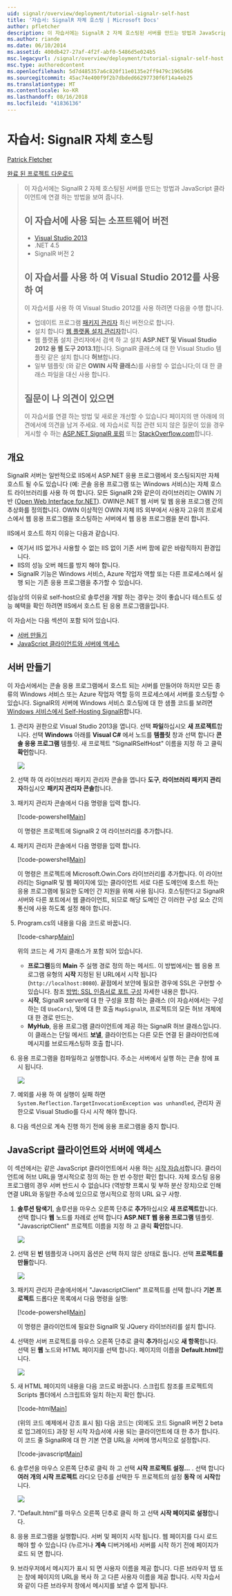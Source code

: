 ```yaml
---
uid: signalr/overview/deployment/tutorial-signalr-self-host
title: '자습서: SignalR 자체 호스팅 | Microsoft Docs'
author: pfletcher
description: 이 자습서에는 SignalR 2 자체 호스팅된 서버를 만드는 방법과 JavaScript 클라이언트에 연결 하는 방법을 보여 줍니다. 소프트웨어 버전 V 자습서에서 사용 하는 중...
ms.author: riande
ms.date: 06/10/2014
ms.assetid: 400db427-27af-4f2f-abf0-5486d5e024b5
msc.legacyurl: /signalr/overview/deployment/tutorial-signalr-self-host
msc.type: authoredcontent
ms.openlocfilehash: 5d7d485357a6c820f11e0135e2ff9479c1965d96
ms.sourcegitcommit: 45ac74e400f9f2b7dbded66297730f6f14a4eb25
ms.translationtype: MT
ms.contentlocale: ko-KR
ms.lasthandoff: 08/16/2018
ms.locfileid: "41836136"
---
```

<a name="tutorial-signalr-self-host"></a>자습서: SignalR 자체 호스팅
====================
[Patrick Fletcher](https://github.com/pfletcher)

[완료 된 프로젝트 다운로드](http://code.msdn.microsoft.com/SignalR-Self-Host-Sample-6da0f383)

> 이 자습서에는 SignalR 2 자체 호스팅된 서버를 만드는 방법과 JavaScript 클라이언트에 연결 하는 방법을 보여 줍니다.
> 
> ## <a name="software-versions-used-in-the-tutorial"></a>이 자습서에 사용 되는 소프트웨어 버전
> 
> 
> - [Visual Studio 2013](https://www.microsoft.com/visualstudio/eng/2013-downloads)
> - .NET 4.5
> - SignalR 버전 2
>   
> 
> 
> ## <a name="using-visual-studio-2012-with-this-tutorial"></a>이 자습서를 사용 하 여 Visual Studio 2012를 사용 하 여
> 
> 
> 이 자습서를 사용 하 여 Visual Studio 2012를 사용 하려면 다음을 수행 합니다.
> 
> - 업데이트 프로그램 [패키지 관리자](http://docs.nuget.org/docs/start-here/installing-nuget) 최신 버전으로 합니다.
> - 설치 합니다 [웹 플랫폼 설치 관리자](https://www.microsoft.com/web/downloads/platform.aspx)합니다.
> - 웹 플랫폼 설치 관리자에서 검색 하 고 설치 **ASP.NET 및 Visual Studio 2012 용 웹 도구 2013.1**합니다. SignalR 클래스에 대 한 Visual Studio 템플릿 같은 설치 합니다 **허브**합니다.
> - 일부 템플릿 (와 같은 **OWIN 시작 클래스**)를 사용할 수 없습니다;이 대 한 클래스 파일을 대신 사용 합니다.
> 
> 
> ## <a name="questions-and-comments"></a>질문이 나 의견이 있으면
> 
> 이 자습서를 연결 하는 방법 및 새로운 개선할 수 있습니다 페이지의 맨 아래에 의견에서에 의견을 남겨 주세요. 에 자습서로 직접 관련 되지 않은 질문이 있을 경우 게시할 수 하는 [ASP.NET SignalR 포럼](https://forums.asp.net/1254.aspx/1?ASP+NET+SignalR) 또는 [StackOverflow.com](http://stackoverflow.com/)합니다.


## <a name="overview"></a>개요

SignalR 서버는 일반적으로 IIS에서 ASP.NET 응용 프로그램에서 호스팅되지만 자체 호스트 될 수도 있습니다 (예: 콘솔 응용 프로그램 또는 Windows 서비스)는 자체 호스트 라이브러리를 사용 하 여 합니다. 모든 SignalR 2와 같은이 라이브러리는 OWIN 기반 ([Open Web Interface for.NET](http://owin.org)). OWIN은.NET 웹 서버 및 웹 응용 프로그램 간의 추상화를 정의합니다. OWIN 이상적인 OWIN 자체 IIS 외부에서 사용자 고유의 프로세스에서 웹 응용 프로그램을 호스팅하는 서버에서 웹 응용 프로그램을 분리 합니다.

IIS에서 호스트 하지 이유는 다음과 같습니다.

- 여기서 IIS 없거나 사용할 수 없는 IIS 없이 기존 서버 팜에 같은 바람직하지 환경입니다.
- IIS의 성능 오버 헤드를 방지 해야 합니다.
- SignalR 기능은 Windows 서비스, Azure 작업자 역할 또는 다른 프로세스에서 실행 되는 기존 응용 프로그램을 추가할 수 있습니다.

성능상의 이유로 self-host으로 솔루션을 개발 하는 경우는 것이 좋습니다 테스트도 성능 혜택을 확인 하려면 IIS에서 호스트 된 응용 프로그램을입니다.

이 자습서는 다음 섹션이 포함 되어 있습니다.

- [서버 만들기](#server)
- [JavaScript 클라이언트와 서버에 액세스](#js)

<a id="server"></a>

## <a name="creating-the-server"></a>서버 만들기

이 자습서에서는 콘솔 응용 프로그램에서 호스트 되는 서버를 만들어야 하지만 모든 종류의 Windows 서비스 또는 Azure 작업자 역할 등의 프로세스에서 서버를 호스팅할 수 있습니다. SignalR의 서버에 Windows 서비스 호스팅에 대 한 샘플 코드를 보려면 [Windows 서비스에서 Self-Hosting SignalR](https://code.msdn.microsoft.com/SignalR-self-hosted-in-6ff7e6c3)합니다.

1. 관리자 권한으로 Visual Studio 2013을 엽니다. 선택 **파일**하십시오 **새 프로젝트**합니다. 선택 **Windows** 아래를 **Visual C#** 에서 노드를 **템플릿** 창과 선택 합니다 **콘솔 응용 프로그램** 템플릿. 새 프로젝트 "SignalRSelfHost" 이름을 지정 하 고 클릭 **확인**합니다.

    ![](tutorial-signalr-self-host/_static/image1.png)
2. 선택 하 여 라이브러리 패키지 관리자 콘솔을 엽니다 **도구**, **라이브러리 패키지 관리자**하십시오 **패키지 관리자 콘솔**합니다.
3. 패키지 관리자 콘솔에서 다음 명령을 입력 합니다.

    [!code-powershell[Main](tutorial-signalr-self-host/samples/sample1.ps1)]

    이 명령은 프로젝트에 SignalR 2 여 라이브러리를 추가합니다.
4. 패키지 관리자 콘솔에서 다음 명령을 입력 합니다.

    [!code-powershell[Main](tutorial-signalr-self-host/samples/sample2.ps1)]

    이 명령은 프로젝트에 Microsoft.Owin.Cors 라이브러리를 추가합니다. 이 라이브러리는 SignalR 및 웹 페이지에 있는 클라이언트 서로 다른 도메인에 호스트 하는 응용 프로그램에 필요한 도메인 간 지원을 위해 사용 됩니다. 호스팅한다고 SignalR 서버와 다른 포트에서 웹 클라이언트, 되므로 해당 도메인 간 이러한 구성 요소 간의 통신에 사용 하도록 설정 해야 합니다.
5. Program.cs의 내용을 다음 코드로 바꿉니다.

    [!code-csharp[Main](tutorial-signalr-self-host/samples/sample3.cs)]

    위의 코드는 세 가지 클래스가 포함 되어 있습니다.

    - **프로그램**등의 **Main** 주 실행 경로 정의 하는 메서드. 이 방법에서는 웹 응용 프로그램 유형의 **시작** 지정된 된 URL에서 시작 됩니다 (`http://localhost:8080`). 끝점에서 보안에 필요한 경우에 SSL은 구현할 수 있습니다. 참조 [방법: SSL 인증서로 포트 구성](https://msdn.microsoft.com/library/ms733791.aspx) 자세한 내용은 합니다.
    - **시작**, SignalR server에 대 한 구성을 포함 하는 클래스 (이 자습서에서는 구성 하는 데 `UseCors`), 및에 대 한 호출 `MapSignalR`, 프로젝트의 모든 허브 개체에 대 한 경로 만드는.
    - **MyHub**, 응용 프로그램 클라이언트에 제공 하는 SignalR 허브 클래스입니다. 이 클래스는 단일 메서드 **보낼**, 클라이언트는 다른 모든 연결 된 클라이언트에 메시지를 브로드캐스팅하 호출 합니다.
6. 응용 프로그램을 컴파일하고 실행합니다. 주소는 서버에서 실행 하는 콘솔 창에 표시 됩니다.

    ![](tutorial-signalr-self-host/_static/image2.png)
7. 예외를 사용 하 여 실행이 실패 하면 `System.Reflection.TargetInvocationException was unhandled`, 관리자 권한으로 Visual Studio를 다시 시작 해야 합니다.
8. 다음 섹션으로 계속 진행 하기 전에 응용 프로그램을 중지 합니다.

<a id="js"></a>

## <a name="accessing-the-server-with-a-javascript-client"></a>JavaScript 클라이언트와 서버에 액세스

이 섹션에서는 같은 JavaScript 클라이언트에서 사용 하는 [시작 자습서](../getting-started/tutorial-getting-started-with-signalr.md)합니다. 클라이언트에 허브 URL을 명시적으로 정의 하는 한 번 수정만 확인 합니다. 자체 호스팅 응용 프로그램의 경우 서버 반드시 수 없습니다 (역방향 프록시 및 부하 분산 장치)으로 인해 연결 URL와 동일한 주소에 있으므로 명시적으로 정의 URL 요구 사항.

1. **솔루션 탐색기**, 솔루션을 마우스 오른쪽 단추로 **추가**하십시오 **새 프로젝트**합니다. 선택 합니다 **웹** 노드를 차례로 선택 합니다 **ASP.NET 웹 응용 프로그램** 템플릿. "JavascriptClient" 프로젝트 이름을 지정 하 고 클릭 **확인**합니다.

    ![](tutorial-signalr-self-host/_static/image3.png)
2. 선택 된 **빈** 템플릿과 나머지 옵션은 선택 하지 않은 상태로 둡니다. 선택 **프로젝트를 만들**합니다.

    ![](tutorial-signalr-self-host/_static/image4.png)
3. 패키지 관리자 콘솔에서에서 "JavascriptClient" 프로젝트를 선택 합니다 **기본 프로젝트** 드롭다운 목록에서 다음 명령을 실행:

    [!code-powershell[Main](tutorial-signalr-self-host/samples/sample4.ps1)]

    이 명령은 클라이언트에 필요한 SignalR 및 JQuery 라이브러리를 설치 합니다.
4. 선택한 서버 프로젝트를 마우스 오른쪽 단추로 클릭 **추가**하십시오 **새 항목**합니다. 선택 된 **웹** 노드와 HTML 페이지를 선택 합니다. 페이지의 이름을 **Default.html**합니다.

    ![](tutorial-signalr-self-host/_static/image5.png)
5. 새 HTML 페이지의 내용을 다음 코드로 바꿉니다. 스크립트 참조를 프로젝트의 Scripts 폴더에서 스크립트와 일치 하는지 확인 합니다.

    [!code-html[Main](tutorial-signalr-self-host/samples/sample5.html?highlight=31-32)]

    (위의 코드 예제에서 강조 표시 됨) 다음 코드는 (외에도 코드 SignalR 버전 2 beta로 업그레이드) 과장 된 시작 자습서에 사용 되는 클라이언트에 대 한 추가 합니다. 이 코드 줄 SignalR에 대 한 기본 연결 URL을 서버에 명시적으로 설정합니다.

    [!code-javascript[Main](tutorial-signalr-self-host/samples/sample6.js)]
6. 솔루션을 마우스 오른쪽 단추로 클릭 하 고 선택 **시작 프로젝트 설정...** . 선택 합니다 **여러 개의 시작 프로젝트** 라디오 단추를 선택한 두 프로젝트의 설정 **동작** 에 **시작**합니다.

    ![](tutorial-signalr-self-host/_static/image6.png)
7. "Default.html"를 마우스 오른쪽 단추로 클릭 하 고 선택 **시작 페이지로 설정**합니다.
8. 응용 프로그램을 실행합니다. 서버 및 페이지 시작 됩니다. 웹 페이지를 다시 로드 해야 할 수 있습니다 (누르거나 **계속** 디버거에서) 서버를 시작 하기 전에 페이지가 로드 되 면 합니다.
9. 브라우저에서 메시지가 표시 되 면 사용자 이름을 제공 합니다. 다른 브라우저 탭 또는 창에 페이지의 URL을 복사 하 고 다른 사용자 이름을 제공 합니다. 시작 자습서와 같이 다른 브라우저 창에서 메시지를 보낼 수 없게 됩니다.
